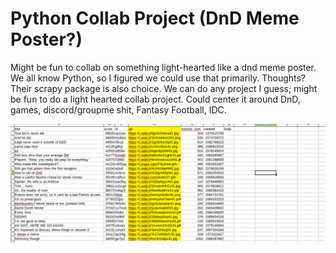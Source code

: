 <h1>Python Collab Project (DnD Meme Poster?)</h1>
<p>Might be fun to collab on something light-hearted like a dnd meme poster. We all know Python, so I figured we could use that primarily. Thoughts? Their scrapy package is also choice. We can do any project I guess; might be fun to do a light hearted collab project. Could center it around DnD, games, discord/groupme shit, Fantasy Football, IDC.</p>

<img src = './top25.png' />
